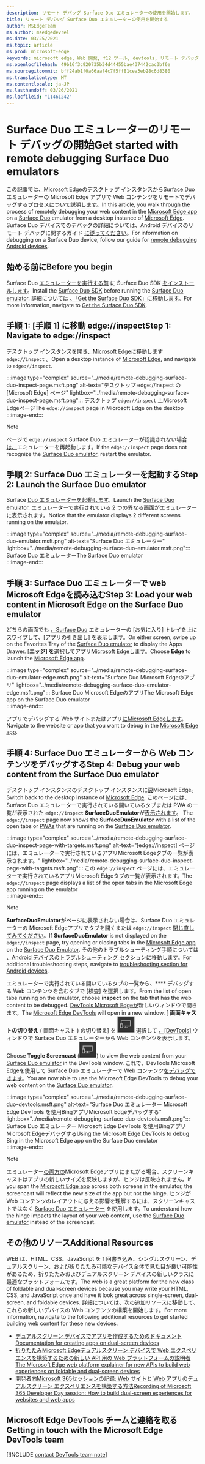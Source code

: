 ```yaml
---
description: リモート デバッグ Surface Duo エミュレーターの使用を開始します。
title: リモート デバッグ Surface Duo エミュレーターの使用を開始する
author: MSEdgeTeam
ms.author: msedgedevrel
ms.date: 03/25/2021
ms.topic: article
ms.prod: microsoft-edge
keywords: microsoft edge, Web 開発, f12 ツール, devtools, リモート デバッグ, android, surface duo
ms.openlocfilehash: 49b16f3c920735b34d44455bae437442cac3bf6e
ms.sourcegitcommit: bff24ab1f0a66aaf4c7f5ff81cea3eb28c6d8380
ms.translationtype: MT
ms.contentlocale: ja-JP
ms.lasthandoff: 03/26/2021
ms.locfileid: "11461242"
---
```

# <a name="get-started-with-remote-debugging-surface-duo-emulators"></a><span data-ttu-id="8a6cf-104">Surface Duo エミュレーターのリモート デバッグの開始</span><span class="sxs-lookup"><span data-stu-id="8a6cf-104">Get started with remote debugging Surface Duo emulators</span></span>  

<span data-ttu-id="8a6cf-105">この記事では[、Microsoft Edge][GooglePlayStoreAppsComMicrosoftEmmx]のデスクトップ インスタンスから[Surface Duo][MicrosoftSurfaceDevicesSurfaceDuo]エミュレーターの Microsoft Edge アプリで Web コンテンツをリモートでデバッグするプロセス[について説明します][MicrosoftEdge]。</span><span class="sxs-lookup"><span data-stu-id="8a6cf-105">In this article, you walk through the process of remotely debugging your web content in the [Microsoft Edge app][GooglePlayStoreAppsComMicrosoftEmmx] on a [Surface Duo][MicrosoftSurfaceDevicesSurfaceDuo] emulator from a desktop instance of [Microsoft Edge][MicrosoftEdge].</span></span>  <span data-ttu-id="8a6cf-106">Surface Duo デバイスでのデバッグの詳細については、Android デバイスのリモート デバッグに関するガイド [に従ってください][DevtoolsRemoteDebuggingMain]。</span><span class="sxs-lookup"><span data-stu-id="8a6cf-106">For information on debugging on a Surface Duo device, follow our guide for [remote debugging Android devices][DevtoolsRemoteDebuggingMain].</span></span>  

## <a name="before-you-begin"></a><span data-ttu-id="8a6cf-107">始める前に</span><span class="sxs-lookup"><span data-stu-id="8a6cf-107">Before you begin</span></span>

<span data-ttu-id="8a6cf-108">Surface Duo [エミュレーターを実行する前][MicrosoftDownload100847] に Surface Duo SDK [をインストールします][DualScreenAndroidUseEmulator]。</span><span class="sxs-lookup"><span data-stu-id="8a6cf-108">Install the [Surface Duo SDK][MicrosoftDownload100847] before running the [Surface Duo emulator][DualScreenAndroidUseEmulator].</span></span>  <span data-ttu-id="8a6cf-109">詳細については [、「Get the Surface Duo SDK」に移動します][DualScreenAndroidGetDuoSdk]。</span><span class="sxs-lookup"><span data-stu-id="8a6cf-109">For more information, navigate to [Get the Surface Duo SDK][DualScreenAndroidGetDuoSdk].</span></span>  

## <a name="step-1-navigate-to-edgeinspect"></a><span data-ttu-id="8a6cf-110">手順 1: [手順 1] に移動 edge://inspect</span><span class="sxs-lookup"><span data-stu-id="8a6cf-110">Step 1: Navigate to edge://inspect</span></span>  

<span data-ttu-id="8a6cf-111">デスクトップ インスタンスを開[き、Microsoft Edge][MicrosoftEdge]に移動します `edge://inspect` 。</span><span class="sxs-lookup"><span data-stu-id="8a6cf-111">Open a desktop instance of [Microsoft Edge][MicrosoftEdge], and navigate to `edge://inspect`.</span></span>  

:::image type="complex" source="../media/remote-debugging-surface-duo-inspect-page.msft.png" alt-text="デスクトップ edge://inspect の [Microsoft Edge] ページ" lightbox="../media/remote-debugging-surface-duo-inspect-page.msft.png":::
   <span data-ttu-id="8a6cf-113">デスクトップ `edge://inspect` 上Microsoft Edgeページ</span><span class="sxs-lookup"><span data-stu-id="8a6cf-113">The `edge://inspect` page in Microsoft Edge on the desktop</span></span>  
:::image-end:::

> [!NOTE]
> <span data-ttu-id="8a6cf-114">ページで `edge://inspect` Surface Duo エミュレーターが認識されない場合 [は、][DualScreenAndroidUseEmulator]エミュレーターを再起動します。</span><span class="sxs-lookup"><span data-stu-id="8a6cf-114">If the `edge://inspect` page does not recognize the [Surface Duo emulator][DualScreenAndroidUseEmulator], restart the emulator.</span></span>  

## <a name="step-2-launch-the-surface-duo-emulator"></a><span data-ttu-id="8a6cf-115">手順 2: Surface Duo エミュレーターを起動する</span><span class="sxs-lookup"><span data-stu-id="8a6cf-115">Step 2: Launch the Surface Duo emulator</span></span>  

<span data-ttu-id="8a6cf-116">Surface [Duo エミュレーターを起動します][DualScreenAndroidUseEmulator]。</span><span class="sxs-lookup"><span data-stu-id="8a6cf-116">Launch the [Surface Duo emulator][DualScreenAndroidUseEmulator].</span></span>  <span data-ttu-id="8a6cf-117">エミュレーターで実行されている 2 つの異なる画面がエミュレーターに表示されます。</span><span class="sxs-lookup"><span data-stu-id="8a6cf-117">Notice that the emulator displays 2 different screens running on the emulator.</span></span>  

:::image type="complex" source="../media/remote-debugging-surface-duo-emulator.msft.png" alt-text="Surface Duo エミュレーター" lightbox="../media/remote-debugging-surface-duo-emulator.msft.png":::
   <span data-ttu-id="8a6cf-119">Surface Duo エミュレーター</span><span class="sxs-lookup"><span data-stu-id="8a6cf-119">The Surface Duo emulator</span></span>  
:::image-end:::  

## <a name="step-3-load-your-web-content-in-microsoft-edge-on-the-surface-duo-emulator"></a><span data-ttu-id="8a6cf-120">手順 3: Surface Duo エミュレーターで web Microsoft Edgeを読み込む</span><span class="sxs-lookup"><span data-stu-id="8a6cf-120">Step 3: Load your web content in Microsoft Edge on the Surface Duo emulator</span></span>  

<span data-ttu-id="8a6cf-121">どちらの画面でも [、Surface Duo][DualScreenAndroidUseEmulator] エミュレーターの [お気に入り] トレイを上にスワイプして、[アプリの引き出し] を表示します。</span><span class="sxs-lookup"><span data-stu-id="8a6cf-121">On either screen, swipe up on the Favorites Tray of the [Surface Duo emulator][DualScreenAndroidUseEmulator] to display the Apps Drawer.</span></span>  <span data-ttu-id="8a6cf-122">[**エッジ] を**選択してアプリ[Microsoft Edgeします][GooglePlayStoreAppsComMicrosoftEmmx]。</span><span class="sxs-lookup"><span data-stu-id="8a6cf-122">Choose **Edge** to launch the [Microsoft Edge app][GooglePlayStoreAppsComMicrosoftEmmx].</span></span>  

:::image type="complex" source="../media/remote-debugging-surface-duo-emulator-edge.msft.png" alt-text="Surface Duo Microsoft Edgeのアプリ" lightbox="../media/remote-debugging-surface-duo-emulator-edge.msft.png":::
   <span data-ttu-id="8a6cf-124">Surface Duo Microsoft Edgeのアプリ</span><span class="sxs-lookup"><span data-stu-id="8a6cf-124">The Microsoft Edge app on the Surface Duo emulator</span></span>  
:::image-end:::  

<span data-ttu-id="8a6cf-125">アプリでデバッグする Web サイトまたはアプリ[にMicrosoft Edgeします][GooglePlayStoreAppsComMicrosoftEmmx]。</span><span class="sxs-lookup"><span data-stu-id="8a6cf-125">Navigate to the website or app that you want to debug in the [Microsoft Edge app][GooglePlayStoreAppsComMicrosoftEmmx].</span></span>  

## <a name="step-4-debug-your-web-content-from-the-surface-duo-emulator"></a><span data-ttu-id="8a6cf-126">手順 4: Surface Duo エミュレーターから Web コンテンツをデバッグする</span><span class="sxs-lookup"><span data-stu-id="8a6cf-126">Step 4: Debug your web content from the Surface Duo emulator</span></span>  

<span data-ttu-id="8a6cf-127">デスクトップ インスタンスのデスクトップ インスタンスに[戻][MicrosoftEdge]Microsoft Edge。</span><span class="sxs-lookup"><span data-stu-id="8a6cf-127">Switch back to the desktop instance of [Microsoft Edge][MicrosoftEdge].</span></span>  <span data-ttu-id="8a6cf-128">このページには、Surface Duo エミュレーターで実行されている開いているタブまたは PWA の一覧が表示された `edge://inspect` **SurfaceDuoEmulator**が[表示されます][DualScreenAndroidUseEmulator]。 [][ProgressiveWebAppsIndex]</span><span class="sxs-lookup"><span data-stu-id="8a6cf-128">The `edge://inspect` page now shows the **SurfaceDuoEmulator** with a list of the open tabs or [PWAs][ProgressiveWebAppsIndex] that are running on the [Surface Duo emulator][DualScreenAndroidUseEmulator].</span></span>  

:::image type="complex" source="../media/remote-debugging-surface-duo-inspect-page-with-targets.msft.png" alt-text="[edge://inspect] ページには、エミュレーターで実行されているアプリMicrosoft Edgeタブの一覧が表示されます。" lightbox="../media/remote-debugging-surface-duo-inspect-page-with-targets.msft.png":::
   <span data-ttu-id="8a6cf-130">この `edge://inspect` ページには、エミュレーターで実行されているアプリMicrosoft Edgeタブの一覧が表示されます。</span><span class="sxs-lookup"><span data-stu-id="8a6cf-130">The `edge://inspect` page displays a list of the open tabs in the Microsoft Edge app running on the emulator</span></span>  
:::image-end:::  

> [!NOTE]
> <span data-ttu-id="8a6cf-131">**SurfaceDuoEmulator**がページに表示されない場合は、Surface Duo エミュレーターの Microsoft Edgeアプリでタブを開くまたは `edge://inspect` [閉][GooglePlayStoreAppsComMicrosoftEmmx][じ直してみてください][DualScreenAndroidUseEmulator]。</span><span class="sxs-lookup"><span data-stu-id="8a6cf-131">If **SurfaceDuoEmulator** is not displayed on the `edge://inspect` page, try opening or closing tabs in the [Microsoft Edge app][GooglePlayStoreAppsComMicrosoftEmmx] on the [Surface Duo Emulator][DualScreenAndroidUseEmulator].</span></span>  <span data-ttu-id="8a6cf-132">その他のトラブルシューティング手順については [、Android デバイスのトラブルシューティング セクションに移動します][DevtoolsRemoteDebuggingIndexTroubleshootingDevtoolsIsNotDetectingAndroidDevice]。</span><span class="sxs-lookup"><span data-stu-id="8a6cf-132">For additional troubleshooting steps, navigate to [troubleshooting section for Android devices][DevtoolsRemoteDebuggingIndexTroubleshootingDevtoolsIsNotDetectingAndroidDevice].</span></span>  

<span data-ttu-id="8a6cf-133">エミュレーターで実行されている開いているタブの一覧から、\*\*\*\* デバッグする Web コンテンツを含むタブで [検査] を選択します。</span><span class="sxs-lookup"><span data-stu-id="8a6cf-133">From the list of open tabs running on the emulator, choose **inspect** on the tab that has the web content to be debugged.</span></span>  <span data-ttu-id="8a6cf-134">[DevTools Microsoft Edgeが][DevtoolsIndex]新しいウィンドウで開きます。</span><span class="sxs-lookup"><span data-stu-id="8a6cf-134">The [Microsoft Edge DevTools][DevtoolsIndex] will open in a new window.</span></span>  <span data-ttu-id="8a6cf-135">[ **画面キャストの切り替え** \( 画面キャスト \) の切り替え] を ![ ](../media/toggle-screencast-icon.msft.png) 選択して [、[DevTools]][DualScreenAndroidUseEmulator] ウィンドウで Surface Duo エミュレーターから Web コンテンツを表示します。</span><span class="sxs-lookup"><span data-stu-id="8a6cf-135">Choose **Toggle Screencast** \(![Toggle Screencast](../media/toggle-screencast-icon.msft.png)\) to view the web content from your [Surface Duo emulator][DualScreenAndroidUseEmulator] in the DevTools window.</span></span>  <span data-ttu-id="8a6cf-136">これで、DevTools Microsoft Edgeを使用して Surface Duo エミュレーターで Web コンテンツ[をデバッグできます][DualScreenAndroidUseEmulator]。</span><span class="sxs-lookup"><span data-stu-id="8a6cf-136">You are now able to use the Microsoft Edge DevTools to debug your web content on the [Surface Duo emulator][DualScreenAndroidUseEmulator].</span></span>  

:::image type="complex" source="../media/remote-debugging-surface-duo-devtools.msft.png" alt-text="Surface Duo エミュレーター Microsoft Edge DevTools を使用BingアプリMicrosoft Edgeデバッグする" lightbox="../media/remote-debugging-surface-duo-devtools.msft.png":::
   <span data-ttu-id="8a6cf-138">Surface Duo エミュレーター Microsoft Edge DevTools を使用BingアプリMicrosoft Edgeデバッグする</span><span class="sxs-lookup"><span data-stu-id="8a6cf-138">Using the Microsoft Edge DevTools to debug Bing in the Microsoft Edge app on the Surface Duo emulator</span></span>  
:::image-end:::  

> [!NOTE]
> <span data-ttu-id="8a6cf-139">エミュレーター[の両方の][GooglePlayStoreAppsComMicrosoftEmmx]Microsoft Edgeアプリにまたがる場合、スクリーンキャストはアプリの新しいサイズを反映しますが、ヒンジは反映されません。</span><span class="sxs-lookup"><span data-stu-id="8a6cf-139">If you span the [Microsoft Edge app][GooglePlayStoreAppsComMicrosoftEmmx] across both screens in the emulator, the screencast will reflect the new size of the app but not the hinge.</span></span>  <span data-ttu-id="8a6cf-140">ヒンジが Web コンテンツのレイアウトに与える影響を理解するには、スクリーンキャストではなく [Surface Duo エミュレーター][DualScreenAndroidUseEmulator] を使用します。</span><span class="sxs-lookup"><span data-stu-id="8a6cf-140">To understand how the hinge impacts the layout of your web content, use the [Surface Duo emulator][DualScreenAndroidUseEmulator] instead of the screencast.</span></span>  

## <a name="additional-resources"></a><span data-ttu-id="8a6cf-141">その他のリソース</span><span class="sxs-lookup"><span data-stu-id="8a6cf-141">Additional Resources</span></span>  

<span data-ttu-id="8a6cf-142">WEB は、HTML、CSS、JavaScript を 1 回書き込み、シングルスクリーン、デュアルスクリーン、および折りたたみ可能なデバイス全体で見た目が良い可能性があるため、折りたたみおよびデュアルスクリーン デバイスの新しいクラスに最適なプラットフォームです。</span><span class="sxs-lookup"><span data-stu-id="8a6cf-142">The web is a great platform for the new class of foldable and dual-screen devices because you may write your HTML, CSS, and JavaScript once and have it look great across single-screen, dual-screen, and foldable devices.</span></span>  <span data-ttu-id="8a6cf-143">詳細については、次の追加リソースに移動して、これらの新しいデバイスの Web コンテンツの構築を開始します。</span><span class="sxs-lookup"><span data-stu-id="8a6cf-143">For more information, navigate to the following additional resources to get started building web content for these new devices.</span></span>  

*   [<span data-ttu-id="8a6cf-144">デュアルスクリーン デバイスでアプリを作成するためのドキュメント</span><span class="sxs-lookup"><span data-stu-id="8a6cf-144">Documentation for creating apps on dual-screen devices</span></span>][DualScreenIndex]  
*   [<span data-ttu-id="8a6cf-145">折りたたみMicrosoft Edgeデュアルスクリーン デバイスで Web エクスペリエンスを構築するための新しい API 用の Web プラットフォームの説明者</span><span class="sxs-lookup"><span data-stu-id="8a6cf-145">The Microsoft Edge web platform explainer for new APIs to build web experiences on foldable and dual-screen devices</span></span>][GithubMicrosoftedgeMsedgeexplainersFoldablesExplainer]  
*   [<span data-ttu-id="8a6cf-146">開発者向Microsoft 365セッションの記録: Web サイトと Web アプリのデュアルスクリーン エクスペリエンスを構築する方法</span><span class="sxs-lookup"><span data-stu-id="8a6cf-146">Recording of Microsoft 365 Developer Day session: How to build dual-screen experiences for websites and web apps</span></span>][YoutubeDxrzwsqxpvc]  

## <a name="getting-in-touch-with-the-microsoft-edge-devtools-team"></a><span data-ttu-id="8a6cf-147">Microsoft Edge DevTools チームと連絡を取る</span><span class="sxs-lookup"><span data-stu-id="8a6cf-147">Getting in touch with the Microsoft Edge DevTools team</span></span>  

[!INCLUDE [contact DevTools team note](../includes/contact-devtools-team-note.md)]  

<!-- links -->  

[DevtoolsIndex]: ../index.md "Microsoft Edge (Chromium) 開発者ツール | Microsoft Docs"  
[ProgressiveWebAppsIndex]: ../../progressive-web-apps-chromium/index.md "プログレッシブ Web Apps on Windows |Microsoft Docs"  
[DevtoolsRemoteDebuggingMain]: ./index.md "Android デバイスのリモート デバッグの開始|Microsoft Docs"  
[DevtoolsRemoteDebuggingIndexTroubleshootingDevtoolsIsNotDetectingAndroidDevice]: ./index.md#troubleshooting-devtools-is-not-detecting-the-android-device "トラブルシューティング: DevTools が Android デバイスを検出していない - Android デバイスのリモート デバッグを開始する方法|Microsoft Docs"  

[DualScreenIndex]: /dual-screen/index "デュアルスクリーン デバイス向けアプリを作成|Microsoft Docs"  
[DualScreenAndroidUseEmulator]: /dual-screen/android/use-emulator "Surface DUo エミュレーターを使用|Microsoft Docs"  
[DualScreenAndroidGetDuoSdk]: /dual-screen/android/get-duo-sdk "Surface Duo SDK を取得|Microsoft Docs"  

[MicrosoftEdge]: https://www.microsoft.com/edge "新しい機能のMicrosoft Edge"  
[MicrosoftSurfaceDevicesSurfaceDuo]: https://www.microsoft.com/surface/devices/surface-duo "Surface Duo の新しい|Microsoft Surface"  
[MicrosoftDownload100847]: https://www.microsoft.com/download/details.aspx?id=100847 "Surface Duo SDK プレビュー リリース のダウンロード |Microsoft ダウンロード センター"  

[GooglePlayStoreAppsComMicrosoftEmmx]: https://play.google.com/store/apps/details?id=com.microsoft.emmx "Microsoft Edge: Web ブラウザー |GooglePlay"  

[GithubMicrosoftedgeMsedgeexplainersFoldablesExplainer]: https://github.com/MicrosoftEdge/MSEdgeExplainers/blob/master/Foldables/explainer.md "折りたたみ可能なデバイスでの啓蒙エクスペリエンスのための Web プラットフォーム プリミティブ - MicrosoftEdge/MSEdgeExplainers |GitHub"  

[YoutubeDxrzwsqxpvc]: https://youtu.be/DXrZWsqXPVc "Web サイトと Web アプリのデュアルスクリーン エクスペリエンスを構築する|YouTube"  
